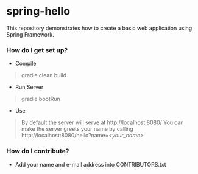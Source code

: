 # spring-hello #

This repository demonstrates how to create a basic web application using Spring Framework.

### How do I get set up? ###

* Compile
> gradle clean build

* Run Server
> gradle bootRun

* Use  
> By default the server will serve at http://localhost:8080/
> You can make the server greets your name by calling http://localhost:8080/hello?name=_\<your_name\>_


### How do I contribute? ###

* Add your name and e-mail address into CONTRIBUTORS.txt
